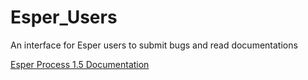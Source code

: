 # Esper_Users
An interface for Esper users to submit bugs and read documentations 

[Esper Process 1.5 Documentation](/Documentation_EsperProcess_1.5_Internal.md)

